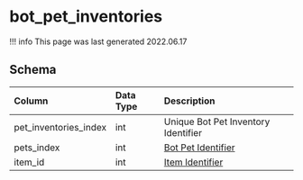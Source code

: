 # bot_pet_inventories

!!! info
	This page was last generated 2022.06.17

## Schema

| Column | Data Type | Description |
| :--- | :--- | :--- |
| pet_inventories_index | int | Unique Bot Pet Inventory Identifier |
| pets_index | int | [Bot Pet Identifier](bot_pets.md) |
| item_id | int | [Item Identifier](items.md) |


